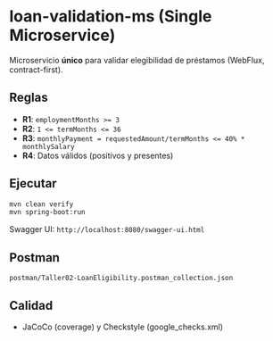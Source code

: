 # loan-validation-ms (Single Microservice)

Microservicio **único** para validar elegibilidad de préstamos (WebFlux, contract-first).

## Reglas
- **R1**: `employmentMonths >= 3`
- **R2**: `1 <= termMonths <= 36`
- **R3**: `monthlyPayment = requestedAmount/termMonths <= 40% * monthlySalary`
- **R4**: Datos válidos (positivos y presentes)

## Ejecutar
```bash
mvn clean verify
mvn spring-boot:run
```

Swagger UI: `http://localhost:8080/swagger-ui.html`

## Postman
`postman/Taller02-LoanEligibility.postman_collection.json`

## Calidad
- JaCoCo (coverage) y Checkstyle (google_checks.xml)
